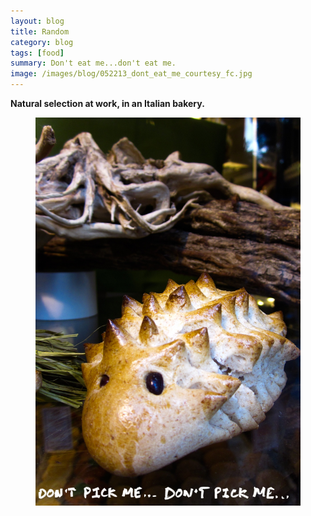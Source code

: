 ```yaml
---
layout: blog
title: Random
category: blog
tags: [food]  
summary: Don't eat me...don't eat me. 
image: /images/blog/052213_dont_eat_me_courtesy_fc.jpg
---
```


**Natural selection at work, in an Italian bakery.**

<figure>
    <img src="/images/blog/052213_dont_eat_me_courtesy_fc.jpg"></img>
    <figcaption></figcaption>
</figure>
